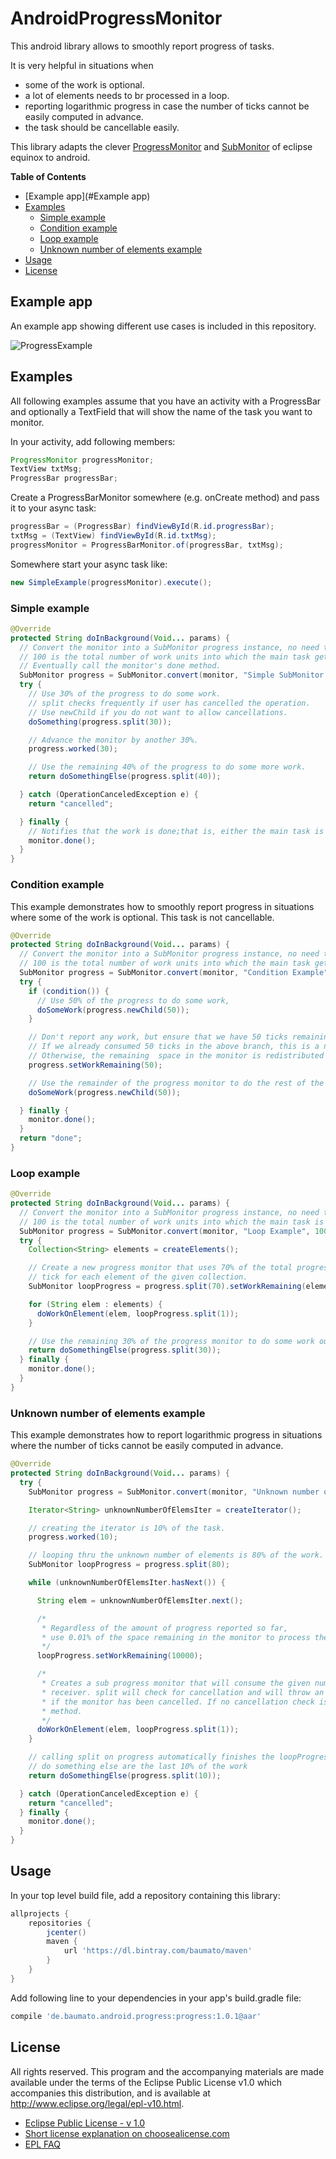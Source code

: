 # AndroidProgressMonitor

This android library allows to smoothly report progress of tasks.

It is very helpful in situations when
 * some of the work is optional.
 * a lot of elements needs to br processed in a loop.
 * reporting logarithmic progress in case the number of ticks cannot be easily computed in advance.
 * the task should be cancellable easily.

This library adapts the clever [ProgressMonitor](https://git.io/vz9n0) and [SubMonitor](https://git.io/vz9n1)
 of eclipse equinox to android.

**Table of Contents**
- [Example app](#Example app)
- [Examples](#Examples)
	- [Simple example](#)
	- [Condition example](#)
	- [Loop example](#)
	- [Unknown number of elements example](#)
- [Usage](#)
- [License](#)

## Example app

An example app showing different use cases is included in this repository.

![ProgressExample](https://raw.githubusercontent.com/baumato/AndroidProgressMonitor/master/doc/ProgressExample.gif)

## Examples

All following examples assume that you have an activity with a ProgressBar and optionally a
 TextField that will show the name of the task you want to monitor.

In your activity, add following members:

```java
ProgressMonitor progressMonitor;
TextView txtMsg;
ProgressBar progressBar;
```

Create a ProgressBarMonitor somewhere (e.g. onCreate method) and pass it to your async task:

```java
progressBar = (ProgressBar) findViewById(R.id.progressBar);
txtMsg = (TextView) findViewById(R.id.txtMsg);
progressMonitor = ProgressBarMonitor.of(progressBar, txtMsg);
```

Somewhere start your async task like:

```java
new SimpleExample(progressMonitor).execute();
```

### Simple example

```java
@Override
protected String doInBackground(Void... params) {
  // Convert the monitor into a SubMonitor progress instance, no need to call beginTask.
  // 100 is the total number of work units into which the main task gets subdivided.
  // Eventually call the monitor's done method.
  SubMonitor progress = SubMonitor.convert(monitor, "Simple SubMonitor Example", 100);
  try {
    // Use 30% of the progress to do some work.
    // split checks frequently if user has cancelled the operation.
    // Use newChild if you do not want to allow cancellations.
    doSomething(progress.split(30));

    // Advance the monitor by another 30%.
    progress.worked(30);

    // Use the remaining 40% of the progress to do some more work.
    return doSomethingElse(progress.split(40));

  } catch (OperationCanceledException e) {
    return "cancelled";

  } finally {
    // Notifies that the work is done;that is, either the main task is completed or the user canceled it.
    monitor.done();
  }
}
```

### Condition example

This example demonstrates how to smoothly report progress in situations where some of the work is optional. This task is not cancellable.

```java
@Override
protected String doInBackground(Void... params) {
  // Convert the monitor into a SubMonitor progress instance, no need to call beginTask.
  // 100 is the total number of work units into which the main task gets subdivided.
  SubMonitor progress = SubMonitor.convert(monitor, "Condition Example", 100);
  try {
    if (condition()) {
      // Use 50% of the progress to do some work,
      doSomeWork(progress.newChild(50));
    }

    // Don't report any work, but ensure that we have 50 ticks remaining on the progress monitor.
    // If we already consumed 50 ticks in the above branch, this is a no-op.
    // Otherwise, the remaining  space in the monitor is redistributed into 50 ticks.
    progress.setWorkRemaining(50);

    // Use the remainder of the progress monitor to do the rest of the work.
    doSomeWork(progress.newChild(50));

  } finally {
    monitor.done();
  }
  return "done";
}
```

### Loop example

```java
@Override
protected String doInBackground(Void... params) {
  // Convert the monitor into a SubMonitor progress instance, no need to call beginTask.
  // 100 is the total number of work units into which the main task is been subdivided.
  SubMonitor progress = SubMonitor.convert(monitor, "Loop Example", 100);
  try {
    Collection<String> elements = createElements();

    // Create a new progress monitor that uses 70% of the total progress and will allocate one
    // tick for each element of the given collection.
    SubMonitor loopProgress = progress.split(70).setWorkRemaining(elements.size());

    for (String elem : elements) {
      doWorkOnElement(elem, loopProgress.split(1));
    }

    // Use the remaining 30% of the progress monitor to do some work outside the loop
    return doSomethingElse(progress.split(30));
  } finally {
    monitor.done();
  }
}
```

### Unknown number of elements example

This example demonstrates how to report logarithmic progress in situations where the number of ticks cannot be easily computed in advance.

```java
@Override
protected String doInBackground(Void... params) {
  try {
    SubMonitor progress = SubMonitor.convert(monitor, "Unknown number of elements example", 100);

    Iterator<String> unknownNumberOfElemsIter = createIterator();

    // creating the iterator is 10% of the task.
    progress.worked(10);

    // looping thru the unknown number of elements is 80% of the work.
    SubMonitor loopProgress = progress.split(80);

    while (unknownNumberOfElemsIter.hasNext()) {

      String elem = unknownNumberOfElemsIter.next();

      /*
       * Regardless of the amount of progress reported so far,
       * use 0.01% of the space remaining in the monitor to process the next element.
       */
      loopProgress.setWorkRemaining(10000);

      /*
       * Creates a sub progress monitor that will consume the given number of ticks from the
       * receiver. split will check for cancellation and will throw an OperationCanceledException
       * if the monitor has been cancelled. If no cancellation check is needed, use newChild
       * method.
       */
      doWorkOnElement(elem, loopProgress.split(1));
    }

    // calling split on progress automatically finishes the loopProgress.
    // do something else are the last 10% of the work
    return doSomethingElse(progress.split(10));

  } catch (OperationCanceledException e) {
    return "cancelled";
  } finally {
    monitor.done();
  }
}
```

## Usage

In your top level build file, add a repository containing this library:

```gradle
allprojects {
    repositories {
        jcenter()
        maven {
            url 'https://dl.bintray.com/baumato/maven'
        }
    }
}
```

Add following line to your dependencies in your app's build.gradle file:

```gradle
compile 'de.baumato.android.progress:progress:1.0.1@aar'
```

## License

All rights reserved. This program and the accompanying materials
are made available under the terms of the Eclipse Public License v1.0
which accompanies this distribution, and is available at
http://www.eclipse.org/legal/epl-v10.html.

* [Eclipse Public License - v 1.0](https://www.eclipse.org/legal/epl-v10.html)
* [Short license explanation on choosealicense.com](http://choosealicense.com/licenses/epl-1.0/)
* [EPL FAQ](https://eclipse.org/legal/eplfaq.php)
